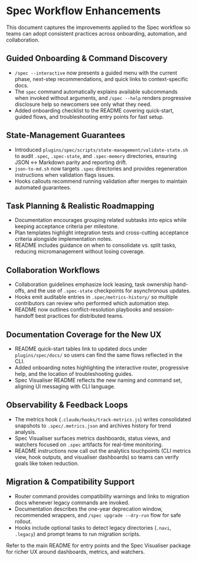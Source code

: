 # Spec Workflow Enhancements

This document captures the improvements applied to the Spec workflow so teams can adopt consistent practices across onboarding, automation, and collaboration.

## Guided Onboarding & Command Discovery
- `/spec --interactive` now presents a guided menu with the current phase, next-step recommendations, and quick links to context-specific docs.
- The `spec` command automatically explains available subcommands when invoked without arguments, and `/spec --help` renders progressive disclosure help so newcomers see only what they need.
- Added onboarding checklist to the README covering quick-start, guided flows, and troubleshooting entry points for fast setup.

## State-Management Guarantees
- Introduced `plugins/spec/scripts/state-management/validate-state.sh` to audit `.spec`, `.spec-state`, and `.spec-memory` directories, ensuring JSON ↔ Markdown parity and reporting drift.
- `json-to-md.sh` now targets `.spec` directories and provides regeneration instructions when validation flags issues.
- Hooks callouts recommend running validation after merges to maintain automated guarantees.

## Task Planning & Realistic Roadmapping
- Documentation encourages grouping related subtasks into epics while keeping acceptance criteria per milestone.
- Plan templates highlight integration tests and cross-cutting acceptance criteria alongside implementation notes.
- README includes guidance on when to consolidate vs. split tasks, reducing micromanagement without losing coverage.

## Collaboration Workflows
- Collaboration guidelines emphasize lock leasing, task ownership hand-offs, and the use of `.spec-state` checkpoints for asynchronous updates.
- Hooks emit auditable entries in `.spec/metrics-history/` so multiple contributors can review who performed which automation step.
- README now outlines conflict-resolution playbooks and session-handoff best practices for distributed teams.

## Documentation Coverage for the New UX
- README quick-start tables link to updated docs under `plugins/spec/docs/` so users can find the same flows reflected in the CLI.
- Added onboarding notes highlighting the interactive router, progressive help, and the location of troubleshooting guides.
- Spec Visualiser README reflects the new naming and command set, aligning UI messaging with CLI language.

## Observability & Feedback Loops
- The metrics hook (`.claude/hooks/track-metrics.js`) writes consolidated snapshots to `.spec/.metrics.json` and archives history for trend analysis.
- Spec Visualiser surfaces metrics dashboards, status views, and watchers focused on `.spec` artifacts for real-time monitoring.
- README instructions now call out the analytics touchpoints (CLI metrics view, hook outputs, and visualiser dashboards) so teams can verify goals like token reduction.

## Migration & Compatibility Support
- Router command provides compatibility warnings and links to migration docs whenever legacy commands are invoked.
- Documentation describes the one-year deprecation window, recommended wrappers, and `/spec upgrade --dry-run` flow for safe rollout.
- Hooks include optional tasks to detect legacy directories (`.navi`, `.legacy`) and prompt teams to run migration scripts.

Refer to the main README for entry points and the Spec Visualiser package for richer UX around dashboards, metrics, and watchers.
